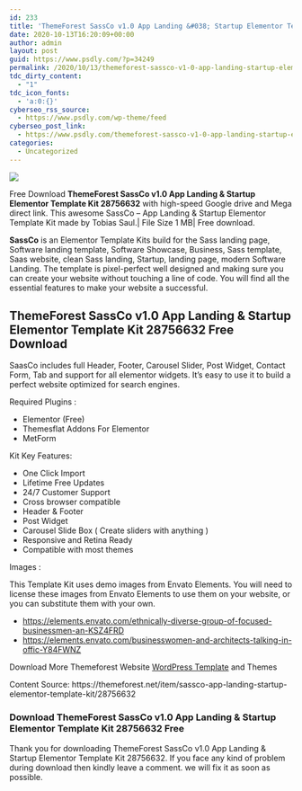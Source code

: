 ```yaml
---
id: 233
title: 'ThemeForest SassCo v1.0 App Landing &#038; Startup Elementor Template Kit 28756632'
date: 2020-10-13T16:20:09+00:00
author: admin
layout: post
guid: https://www.psdly.com/?p=34249
permalink: /2020/10/13/themeforest-sassco-v1-0-app-landing-startup-elementor-template-kit-28756632/
tdc_dirty_content:
  - "1"
tdc_icon_fonts:
  - 'a:0:{}'
cyberseo_rss_source:
  - https://www.psdly.com/wp-theme/feed
cyberseo_post_link:
  - https://www.psdly.com/themeforest-sassco-v1-0-app-landing-startup-elementor-template-kit-28756632
categories:
  - Uncategorized
---
```

<div>
  <img src="https://i2.wp.com/www.psdly.com/wp-content/uploads/2020/10/ThemeForest-SassCo-v1.0-App-Landing-Startup-Elementor-Template-Kit-28756632.jpg" class="ff-og-image-inserted" />
</div>

Free Download&nbsp;**ThemeForest SassCo v1.0 App Landing & Startup Elementor Template Kit 28756632**&nbsp;with high-speed Google drive and Mega direct link. This awesome&nbsp;SassCo – App Landing & Startup Elementor Template Kit&nbsp;made by&nbsp;Tobias Saul.| File Size 1 MB| Free download.

**SassCo**&nbsp;is an Elementor Template Kits build for the Sass landing page, Software landing template, Software Showcase, Business, Sass template, Saas website, clean Sass landing, Startup, landing page, modern Software Landing. The template is pixel-perfect well designed and making sure you can create your website without touching a line of code. You will find all the essential features to make your website a successful.

## **ThemeForest SassCo v1.0 App Landing & Startup Elementor Template Kit 28756632 Free Download**

SaasCo includes full Header, Footer, Carousel Slider, Post Widget, Contact Form, Tab and support for all elementor widgets. It’s easy to use it to build a perfect website optimized for search engines.

Required Plugins :

  * Elementor (Free)
  * Themesflat Addons For Elementor
  * MetForm

Kit Key Features:

  * One Click Import
  * Lifetime Free Updates
  * 24/7 Customer Support
  * Cross browser compatible
  * Header & Footer
  * Post Widget
  * Carousel Slide Box ( Create sliders with anything )
  * Responsive and Retina Ready
  * Compatible with most themes

Images :

This Template Kit uses demo images from Envato Elements. You will need to license these images from Envato Elements to use them on your website, or you can substitute them with your own.

  * https://elements.envato.com/ethnically-diverse-group-of-focused-businessmen-an-KSZ4FRD
  * https://elements.envato.com/businesswomen-and-architects-talking-in-offic-Y84FWNZ

<p class="has-text-align-center">
  Download More Themeforest Website <a href="https://www.psdly.com/wp-theme" class="rank-math-link">WordPress Template</a> and Themes
</p>

<p class="has-text-align-center">
  Content Source: https://themeforest.net/item/sassco-app-landing-startup-elementor-template-kit/28756632
</p>

### **Download ThemeForest SassCo v1.0 App Landing & Startup Elementor Template Kit 28756632 Free**

Thank you for downloading&nbsp;ThemeForest SassCo v1.0 App Landing & Startup Elementor Template Kit 28756632.&nbsp;If you face any kind of problem during download then kindly leave a comment. we will fix it as soon as possible.